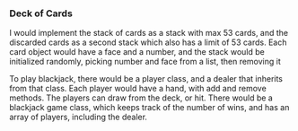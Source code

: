 ### Deck of Cards


I would implement the stack of cards as a stack with max 53 cards, and the discarded cards as a second stack which also has a limit of 53 cards. Each card object would have a face and a number, and the stack would be initialized randomly, picking number and face from a list, then removing it

To play blackjack, there would be a player class, and a dealer that inherits from that class. Each player would have a hand, with add and remove methods. The players can draw from the deck, or hit. There would be a blackjack game class, which keeps track of the number of wins, and has an array of players, including the dealer.
